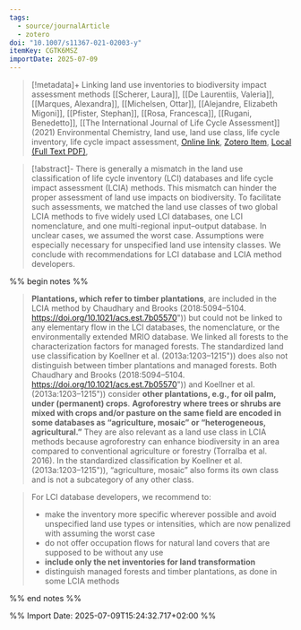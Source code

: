 ```yaml
---
tags:
  - source/journalArticle
  - zotero
doi: "10.1007/s11367-021-02003-y"
itemKey: CGTK6MSZ
importDate: 2025-07-09
---
```

>[!metadata]+
> Linking land use inventories to biodiversity impact assessment methods
> [[Scherer, Laura]], [[De Laurentiis, Valeria]], [[Marques, Alexandra]], [[Michelsen, Ottar]], [[Alejandre, Elizabeth Migoni]], [[Pfister, Stephan]], [[Rosa, Francesca]], [[Rugani, Benedetto]], 
> [[The International Journal of Life Cycle Assessment]] (2021)
> Environmental Chemistry, land use, land use class, life cycle inventory, life cycle impact assessment, 
> [Online link](https://doi.org/10.1007/s11367-021-02003-y), [Zotero Item](zotero://select/library/items/CGTK6MSZ), [Local (Full Text PDF)](file://C:/Users/aburg/Documents/references/zotero/storage/LNE3AS5D/Scherer2021_Linkingland.pdf), 

>[!abstract]-
>There is generally a mismatch in the land use classification of life cycle inventory (LCI) databases and life cycle impact assessment (LCIA) methods. This mismatch can hinder the proper assessment of land use impacts on biodiversity. To facilitate such assessments, we matched the land use classes of two global LCIA methods to five widely used LCI databases, one LCI nomenclature, and one multi-regional input–output database. In unclear cases, we assumed the worst case. Assumptions were especially necessary for unspecified land use intensity classes. We conclude with recommendations for LCI database and LCIA method developers.

%% begin notes %%

> **Plantations, which refer to timber plantations**, are included in the LCIA method by Chaudhary and Brooks (2018:5094–5104. https://doi.org/10.1021/acs.est.7b05570")) but could not be linked to any elementary flow in the LCI databases, the nomenclature, or the environmentally extended MRIO database. We linked all forests to the characterization factors for managed forests. The standardized land use classification by Koellner et al. (2013a:1203–1215")) does also not distinguish between timber plantations and managed forests. Both Chaudhary and Brooks (2018:5094–5104. https://doi.org/10.1021/acs.est.7b05570")) and Koellner et al. (2013a:1203–1215")) consider **other plantations, e.g., for oil palm, under (permanent) crops**. **Agroforestry where trees or shrubs are mixed with crops and/or pasture on the same field are encoded in some databases as “agriculture, mosaic” or “heterogeneous, agricultural.”** They are also relevant as a land use class in LCIA methods because agroforestry can enhance biodiversity in an area compared to conventional agriculture or forestry (Torralba et al. 2016). In the standardized classification by Koellner et al. (2013a:1203–1215")), “agriculture, mosaic” also forms its own class and is not a subcategory of any other class.

> For LCI database developers, we recommend to:
> - make the inventory more specific wherever possible and avoid unspecified land use types or intensities, which are now penalized with assuming the worst case
> - do not offer occupation flows for natural land covers that are supposed to be without any use
> - **include only the net inventories for land transformation**
> - distinguish managed forests and timber plantations, as done in some LCIA methods

%% end notes %%

%% Import Date: 2025-07-09T15:24:32.717+02:00 %%

